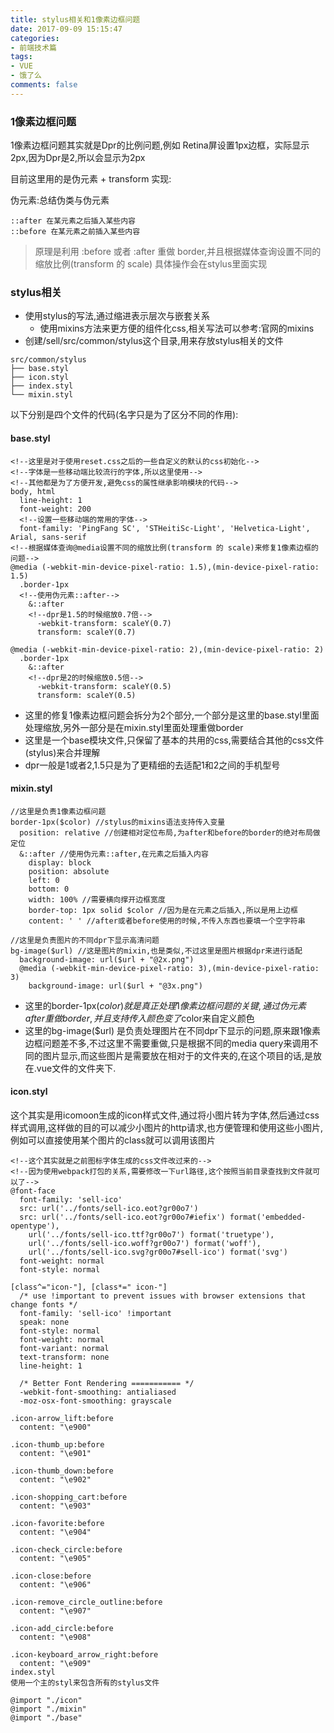 ```yaml
---
title: stylus相关和1像素边框问题
date: 2017-09-09 15:15:47
categories:
- 前端技术篇
tags:
- VUE
- 饿了么
comments: false
---
```


### 1像素边框问题
1像素边框问题其实就是Dpr的比例问题,例如 Retina屏设置1px边框，实际显示2px,因为Dpr是2,所以会显示为2px

目前这里用的是伪元素 + transform 实现:

伪元素:总结伪类与伪元素


```
::after 在某元素之后插入某些内容
::before 在某元素之前插入某些内容
```

> 原理是利用 :before 或者 :after 重做 border,并且根据媒体查询设置不同的缩放比例(transform 的 scale)
> 具体操作会在stylus里面实现

### stylus相关
- 使用stylus的写法,通过缩进表示层次与嵌套关系
    - 使用mixins方法来更方便的组件化css,相关写法可以参考:官网的mixins
- 创建/sell/src/common/stylus这个目录,用来存放stylus相关的文件


```
src/common/stylus
├── base.styl
├── icon.styl
├── index.styl
└── mixin.styl
```

以下分别是四个文件的代码(名字只是为了区分不同的作用):

#### base.styl

```
<!--这里是对于使用reset.css之后的一些自定义的默认的css初始化-->
<!--字体是一些移动端比较流行的字体,所以这里使用-->
<!--其他都是为了方便开发,避免css的属性继承影响模块的代码-->
body, html
  line-height: 1
  font-weight: 200
  <!--设置一些移动端的常用的字体-->
  font-family: 'PingFang SC', 'STHeitiSc-Light', 'Helvetica-Light', Arial, sans-serif
<!--根据媒体查询@media设置不同的缩放比例(transform 的 scale)来修复1像素边框的问题-->
@media (-webkit-min-device-pixel-ratio: 1.5),(min-device-pixel-ratio: 1.5)
  .border-1px
  <!--使用伪元素::after--> 
    &::after 
    <!--dpr是1.5的时候缩放0.7倍-->
      -webkit-transform: scaleY(0.7) 
      transform: scaleY(0.7)

@media (-webkit-min-device-pixel-ratio: 2),(min-device-pixel-ratio: 2)
  .border-1px
    &::after
    <!--dpr是2的时候缩放0.5倍-->
      -webkit-transform: scaleY(0.5) 
      transform: scaleY(0.5)
```

- 这里的修复1像素边框问题会拆分为2个部分,一个部分是这里的base.styl里面处理缩放,另外一部分是在mixin.styl里面处理重做border
- 这里是一个base模块文件,只保留了基本的共用的css,需要结合其他的css文件(stylus)来合并理解
- dpr一般是1或者2,1.5只是为了更精细的去适配1和2之间的手机型号


#### mixin.styl

```
//这里是负责1像素边框问题
border-1px($color) //stylus的mixins语法支持传入变量
  position: relative //创建相对定位布局,为after和before的border的绝对布局做定位
  &::after //使用伪元素::after,在元素之后插入内容
    display: block
    position: absolute
    left: 0
    bottom: 0
    width: 100% //需要横向撑开边框宽度
    border-top: 1px solid $color //因为是在元素之后插入,所以是用上边框
    content: ' ' //after或者before使用的时候,不传入东西也要填一个空字符串

//这里是负责图片的不同dpr下显示高清问题
bg-image($url) //这是图片的mixin,也是类似,不过这里是图片根据dpr来进行适配
  background-image: url($url + "@2x.png")
  @media (-webkit-min-device-pixel-ratio: 3),(min-device-pixel-ratio: 3)
    background-image: url($url + "@3x.png")
```

- 这里的border-1px($color) 就是真正处理1像素边框问题的关键,通过伪元素after重做border,并且支持传入颜色变了$color来自定义颜色
- 这里的bg-image($url) 是负责处理图片在不同dpr下显示的问题,原来跟1像素边框问题差不多,不过这里不需要重做,只是根据不同的media query来调用不同的图片显示,而这些图片是需要放在相对于的文件夹的,在这个项目的话,是放在.vue文件的文件夹下.

#### icon.styl
这个其实是用icomoon生成的icon样式文件,通过将小图片转为字体,然后通过css样式调用,这样做的目的可以减少小图片的http请求,也方便管理和使用这些小图片,例如可以直接使用某个图片的class就可以调用该图片


```
<!--这个其实就是之前图标字体生成的css文件改过来的-->
<!--因为使用webpack打包的关系,需要修改一下url路径,这个按照当前目录查找到文件就可以了-->
@font-face
  font-family: 'sell-ico'
  src: url('../fonts/sell-ico.eot?gr00o7')
  src: url('../fonts/sell-ico.eot?gr00o7#iefix') format('embedded-opentype'),
    url('../fonts/sell-ico.ttf?gr00o7') format('truetype'),
    url('../fonts/sell-ico.woff?gr00o7') format('woff'),
    url('../fonts/sell-ico.svg?gr00o7#sell-ico') format('svg')
  font-weight: normal
  font-style: normal

[class^="icon-"], [class*=" icon-"]
  /* use !important to prevent issues with browser extensions that change fonts */
  font-family: 'sell-ico' !important
  speak: none
  font-style: normal
  font-weight: normal
  font-variant: normal
  text-transform: none
  line-height: 1

  /* Better Font Rendering =========== */
  -webkit-font-smoothing: antialiased
  -moz-osx-font-smoothing: grayscale

.icon-arrow_lift:before
  content: "\e900"

.icon-thumb_up:before
  content: "\e901"

.icon-thumb_down:before
  content: "\e902"

.icon-shopping_cart:before
  content: "\e903"

.icon-favorite:before
  content: "\e904"

.icon-check_circle:before
  content: "\e905"

.icon-close:before
  content: "\e906"

.icon-remove_circle_outline:before
  content: "\e907"

.icon-add_circle:before
  content: "\e908"

.icon-keyboard_arrow_right:before
  content: "\e909"
index.styl
使用一个主的styl来包含所有的stylus文件

@import "./icon" 
@import "./mixin"
@import "./base"
```
